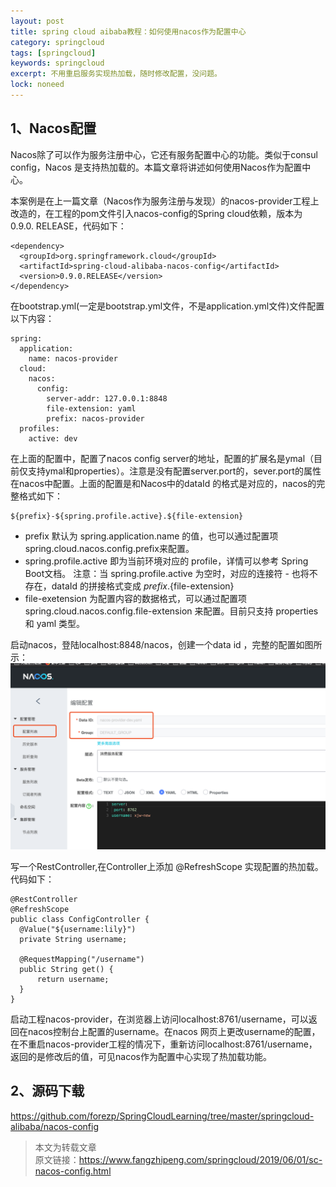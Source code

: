 ```yaml
---
layout: post
title: spring cloud aibaba教程：如何使用nacos作为配置中心
category: springcloud
tags: [springcloud]
keywords: springcloud
excerpt: 不用重启服务实现热加载，随时修改配置，没问题。
lock: noneed
---
```

## 1、Nacos配置
Nacos除了可以作为服务注册中心，它还有服务配置中心的功能。类似于consul config，Nacos 是支持热加载的。本篇文章将讲述如何使用Nacos作为配置中心。

本案例是在上一篇文章（Nacos作为服务注册与发现）的nacos-provider工程上改造的，在工程的pom文件引入nacos-config的Spring cloud依赖，版本为0.9.0. RELEASE，代码如下：
```
<dependency>
  <groupId>org.springframework.cloud</groupId>
  <artifactId>spring-cloud-alibaba-nacos-config</artifactId>
  <version>0.9.0.RELEASE</version>
</dependency>
```
在bootstrap.yml(一定是bootstrap.yml文件，不是application.yml文件)文件配置以下内容：
```
spring:
  application:
    name: nacos-provider
  cloud:
    nacos:
      config:
        server-addr: 127.0.0.1:8848
        file-extension: yaml
        prefix: nacos-provider
  profiles:
    active: dev
```
在上面的配置中，配置了nacos config server的地址，配置的扩展名是ymal（目前仅支持ymal和properties）。注意是没有配置server.port的，sever.port的属性在nacos中配置。上面的配置是和Nacos中的dataId 的格式是对应的，nacos的完整格式如下：
```
${prefix}-${spring.profile.active}.${file-extension}
```
- prefix 默认为 spring.application.name 的值，也可以通过配置项 spring.cloud.nacos.config.prefix来配置。
- spring.profile.active 即为当前环境对应的 profile，详情可以参考 Spring Boot文档。 注意：当 spring.profile.active 为空时，对应的连接符 - 也将不存在，dataId 的拼接格式变成 ${prefix}.${file-extension}
- file-exetension 为配置内容的数据格式，可以通过配置项 spring.cloud.nacos.config.file-extension 来配置。目前只支持 properties 和 yaml 类型。
  

启动nacos，登陆localhost:8848/nacos，创建一个data id ，完整的配置如图所示：
![](/assets/images/2019/springcloud/nacos-provider-config.png)

写一个RestController,在Controller上添加 @RefreshScope 实现配置的热加载。代码如下：
```
@RestController
@RefreshScope
public class ConfigController {
  @Value("${username:lily}")
  private String username;

  @RequestMapping("/username")
  public String get() {
      return username;
  }
}
```
启动工程nacos-provider，在浏览器上访问localhost:8761/username，可以返回在nacos控制台上配置的username。在nacos 网页上更改username的配置，在不重启nacos-provider工程的情况下，重新访问localhost:8761/username，返回的是修改后的值，可见nacos作为配置中心实现了热加载功能。

## 2、源码下载
https://github.com/forezp/SpringCloudLearning/tree/master/springcloud-alibaba/nacos-config

> 本文为转载文章  
> 原文链接：https://www.fangzhipeng.com/springcloud/2019/06/01/sc-nacos-config.html